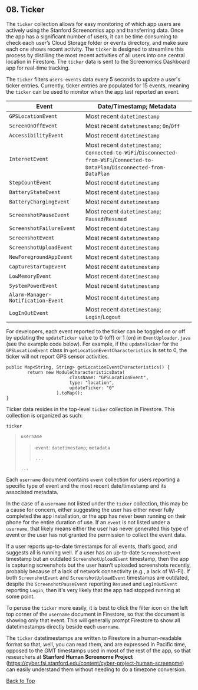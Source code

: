 ## 08. Ticker

The `ticker` collection allows for easy monitoring of which app users are actively using the Stanford Screenomics app and transferring data. Once the app has a significant number of users, it can be time consuming to check each user’s Cloud Storage folder or events directory, and make
sure each one shows recent activity. The `ticker` is designed to streamline this process by distilling the most recent activities of all users into one central location in Firestore. The `ticker` data is sent to the Screenomics Dashboard app for real-time tracking.

The `ticker` filters `users-events` data every 5 seconds to update a user's ticker entries. Currently, ticker entries are populated for 15 events, meaning the `ticker` can be used to monitor when the app last reported an event.  

| Event | Date/Timestamp; Metadata |
|---|---|
| `GPSLocationEvent` | Most recent `datetimestamp` |
| `ScreenOnOffEvent` | Most recent `datetimestamp`; `On`/`Off` |
| `AccessibilityEvent` | Most recent `datetimestamp` |
| `InternetEvent` | Most recent `datetimestamp`; `Connected-to-WiFi`/`Disconnected-from-WiFi`/`Connected-to-DataPlan`/`Disconnected-from-DataPlan` |
| `StepCountEvent` | Most recent `datetimestamp` |
| `BatteryStateEvent` | Most recent `datetimestamp` |
| `BatteryChargingEvent` | Most recent `datetimestamp` |
| `ScreenshotPauseEvent` | Most recent `datetimestamp`; `Paused`/`Resumed` |
| `ScreenshotFailureEvent` | Most recent `datetimestamp` |
| `ScreenshotEvent` | Most recent `datetimestamp` |
| `ScreenshotUploadEvent` | Most recent `datetimestamp` |
| `NewForegroundAppEvent` | Most recent `datetimestamp` |
| `CaptureStartupEvent` | Most recent `datetimestamp` |
| `LowMemoryEvent` | Most recent `datetimestamp` |
| `SystemPowerEvent` | Most recent `datetimestamp` |
| `Alarm-Manager-Notification-Event` | Most recent `datetimestamp` |
| `LogInOutEvent` | Most recent `datetimestamp`; `Login`/`Logout` |

For developers, each event reported to the ticker can be toggled on or off by updating the `updateTicker` value to 0 (off) or 1 (on) in `EventUploader.java` (see the example code below). For example, if the `updateTicker` for the `GPSLocationEvent` class in `getLocationEventCharacteristics` is set to 0, the ticker will not report GPS sensor activities.

```
public Map<String, String> getLocationEventCharacteristics() {
        return new ModuleCharacteristicsData(
                        className: "GPSLocationEvent",
                        type: "location",
                        updateTicker: "0"
                   ).toMap();
}
```

Ticker data resides in the top-level `ticker` collection in Firestore. This collection is organized as such:

`ticker`
> `username`
> > `event`: `datetimestamp`; `metadata`
> > 
> > `...`
> 
> `...`

Each `username` document contains `event` collection for users reporting a specific type of event and the most recent date/timestamp and its associated metadata.

In the case of a `username` not listed under the `ticker` collection, this may be a cause for concern, either suggesting the user has either never fully completed the app installation, or the app has never been running on their phone for the entire duration of use. If an `event` is not listed under a `username`, that likely means either the user has never generated this type of event or the user has not granted the permission to collect the event data. 

If a user reports up-to-date timestamps for all events, that’s good, and suggests all is running well. If a user has an up-to-date `ScreenshotEvent` timestamp but an outdated
`ScreenshotUploadEvent` timestamp, then the app is capturing screenshots but the user hasn’t
uploaded screenshots recently, probably because of a lack of network connectivity (e.g., a lack of Wi-Fi). If both `ScreenshotEvent` and `ScreenshotUploadEvent` timestamps are outdated, despite the `ScreenshotPauseEvent` reporting `Resumed` and `LogInOutEvent` reporting `Login`, then it's very likely that the app had stopped running at some point.

To peruse the `ticker` more easily, it is best to click the filter icon on the left top corner of the `username` document in Firestore, so that the document is showing only that event. This will generally prompt Firestore to show all datetimestamps directly beside each `username`.

The `ticker` datetimestamps are written to Firestore in a human-readable format so that, well, you can read them, and are expressed in Pacific time, opposed to the GMT timestamps used in most of the rest of the app, so that researchers at **Stanford Human Screenome Project** (https://cyber.fsi.stanford.edu/content/cyber-project-human-screenome) can easily understand them without needing to do a timezone conversion.



[Back to Top](#Ticker)
